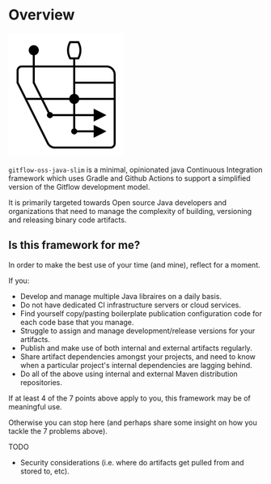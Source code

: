 # Overview

![icon-light](icon-light.svg)

`gitflow-oss-java-slim` is a minimal, opinionated java Continuous Integration framework which uses Gradle and Github Actions to support a simplified version of the Gitflow development model.

It is primarily targeted towards Open source Java developers and organizations that need to manage the complexity of building, versioning and releasing binary code artifacts.

## Is this framework for me?

In order to make the best use of your time (and mine), reflect for a moment.

If you:

- Develop and manage multiple Java libraires on a daily basis.
- Do not have dedicated CI infrastructure servers or cloud services.
- Find yourself copy/pasting boilerplate publication configuration code for each code base that you manage.
- Struggle to assign and manage development/release versions for your artifacts.
- Publish and make use of both internal and external artifacts regularly.
- Share artifact dependencies amongst your projects, and need to know when a particular project's internal dependencies are lagging behind.
- Do all of the above using internal and external Maven distribution repositories.

If at least 4 of the 7 points above apply to you, this framework may be of meaningful use.

Otherwise you can stop here (and perhaps share some insight on how you tackle the 7 problems above).

TODO

- Security considerations (i.e. where do artifacts get pulled from and stored to, etc).

